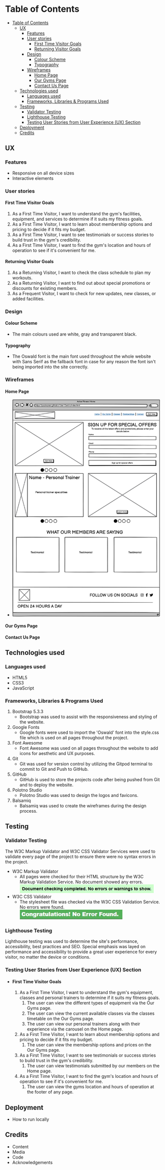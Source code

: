 # Table of Contents
- [Table of Contents](#table-of-contents)
  - [UX](#ux)
    - [Features](#features)
    - [User stories](#user-stories)
      - [First Time Visitor Goals](#first-time-visitor-goals)
      - [Returning Visitor Goals](#returning-visitor-goals)
    - [Design](#design)
      - [Colour Scheme](#colour-scheme)
      - [Typography](#typography)
    - [Wireframes](#wireframes)
      - [Home Page](#home-page)
      - [Our Gyms Page](#our-gyms-page)
      - [Contact Us Page](#contact-us-page)
  - [Technologies used](#technologies-used)
    - [Languages used](#languages-used)
    - [Frameworks, Libraries \& Programs Used](#frameworks-libraries--programs-used)
  - [Testing](#testing)
    - [Validator Testing](#validator-testing)
    - [Lighthouse Testing](#lighthouse-testing)
    - [Testing User Stories from User Experience (UX) Section](#testing-user-stories-from-user-experience-ux-section)
  - [Deployment](#deployment)
  - [Credits](#credits)

## UX

### Features
- Responsive on all device sizes
- Interactive elements

### User stories
#### First Time Visitor Goals

   1. As a First Time Visitor, I want to understand the gym's facilities, equipment, and services to determine if it suits my fitness goals.
   2. As a First Time Visitor, I want to learn about membership options and pricing to decide if it fits my budget.
   3. As a First Time Visitor, I want to see testimonials or success stories to build trust in the gym's credibility.
   4. As a First Time Visitor, I want to find the gym's location and hours of operation to see if it's convenient for me.

#### Returning Visitor Goals

   1. As a Returning Visitor, I want to check the class schedule to plan my workouts.
   2. As a Returning Visitor, I want to find out about special promotions or discounts for existing members.
   3. As a Frequent Visitor, I want to check for new updates, new classes, or added facilities.


### Design
#### Colour Scheme
   -   The main colours used are white, gray and transparent black.
#### Typography
   -   The Oswald font is the main font used throughout the whole website with Sans Serif as the fallback font in case for any reason the font isn't being imported into the site correctly. 

### Wireframes

#### Home Page 
   -   ![Desktop home page wireframe](assets/images/DesktopHome.png)

#### Our Gyms Page
#### Contact Us Page 

## Technologies used
### Languages used
  - HTML5
  - CSS3
  - JavaScript
### Frameworks, Libraries & Programs Used
   1. Bootstrap 5.3.3
      - Bootstrap was used to assist with the responsiveness and styling of the website.
   2. Google Fonts
      - Google fonts were used to import the 'Oswald' font into the style.css file which is used on all pages throughout the project.
   3. Font Awesome
      - Font Awesome was used on all pages throughout the website to add icons for aesthetic and UX purposes.
   4. Git
      - Git was used for version control by utilizing the Gitpod terminal to commit to Git and Push to GitHub.
   5. GitHub
      - GitHub is used to store the projects code after being pushed from Git and to deploy the website.
   6. Polotno Studio
      - Polotno Studio was used to design the logos and favicons.
   7. Balsamiq
      - Balsamiq was used to create the wireframes during the design process.
  
  
  
## Testing
### Validator Testing
The W3C Markup Validator and W3C CSS Validator Services were used to validate every page of the project to ensure there were no syntax errors in the project.
  - W3C Markup Validator 
      - All pages were checked for their HTML structure by the W3C Markup Validation Service. No document showed any errors.
         ![HTML validation image](assets/images/html-validation.jpg)
  - W3C CSS Validator
      - The stylesheet file was checked via the W3C CSS Validation Service. No errors were found.
         ![CSS validation image](assets/images/css-validation.jpg)
### Lighthouse Testing         
Lighthouse testing was used to determine the site's performance, accessibility, best practices and SEO. Special emphasis was layed on performance and accessibility to provide a great user experience for every visitor, no matter the device or conditions.

### Testing User Stories from User Experience (UX) Section
 -  #### First Time Visitor Goals
    1. As a First Time Visitor, I want to understand the gym's equipment, classes and personal trainers to determine if it suits my fitness goals.
         1. The user can view the different types of equipment via the Our Gyms page.
         2. The user can view the current available classes via the classes timetable on the Our Gyms page.
         3. The user can view our personal trainers along with their experience via the carousel on the Home page.
    2. As a First Time Visitor, I want to learn about membership options and pricing to decide if it fits my budget.
          1. The user can view the membership options and prices on the Our Gyms page.
    3. As a First Time Visitor, I want to see testimonials or success stories to build trust in the gym's credibility.
          1. The user can view testimonials submitted by our members on the Home page.
    4. As a First Time Visitor, I want to find the gym's location and hours of operation to see if it's convenient for me.
          1. The user can view the gyms location and hours of operation at the footer of any page. 
  

## Deployment
- How to run locally

## Credits
- Content
- Media
- Code
- Acknowledgements